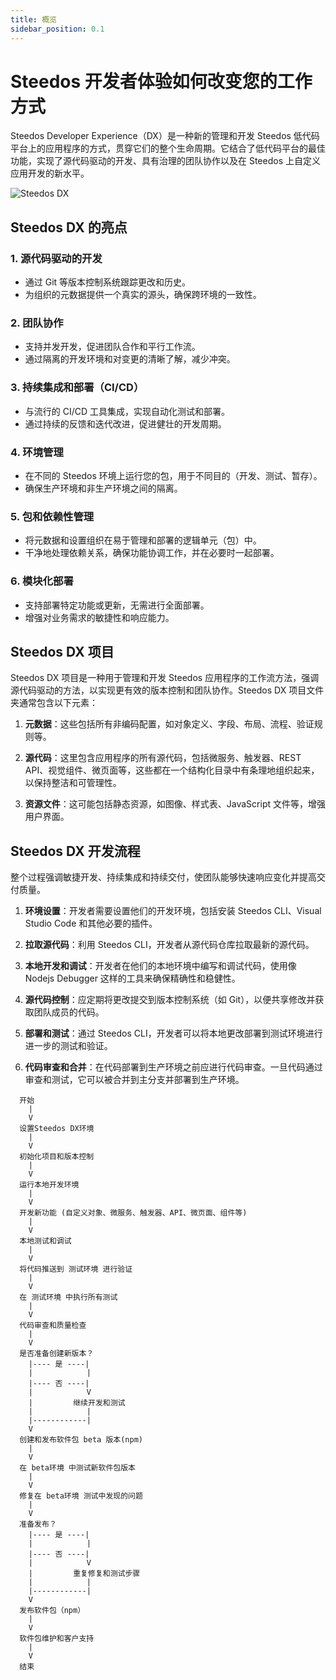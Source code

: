 ```yaml
---
title: 概览
sidebar_position: 0.1
---
```


# Steedos 开发者体验如何改变您的工作方式

Steedos Developer Experience（DX）是一种新的管理和开发 Steedos 低代码平台上的应用程序的方式，贯穿它们的整个生命周期。它结合了低代码平台的最佳功能，实现了源代码驱动的开发、具有治理的团队协作以及在 Steedos 上自定义应用开发的新水平。

![Steedos DX](/img/platform/steedos-dx.png)

## Steedos DX 的亮点

### 1. 源代码驱动的开发
- 通过 Git 等版本控制系统跟踪更改和历史。
- 为组织的元数据提供一个真实的源头，确保跨环境的一致性。

### 2. 团队协作
- 支持并发开发，促进团队合作和平行工作流。
- 通过隔离的开发环境和对变更的清晰了解，减少冲突。

### 3. 持续集成和部署（CI/CD）
- 与流行的 CI/CD 工具集成，实现自动化测试和部署。
- 通过持续的反馈和迭代改进，促进健壮的开发周期。

### 4. 环境管理
- 在不同的 Steedos 环境上运行您的包，用于不同目的（开发、测试、暂存）。
- 确保生产环境和非生产环境之间的隔离。

### 5. 包和依赖性管理
- 将元数据和设置组织在易于管理和部署的逻辑单元（包）中。
- 干净地处理依赖关系，确保功能协调工作，并在必要时一起部署。

### 6. 模块化部署
- 支持部署特定功能或更新，无需进行全面部署。
- 增强对业务需求的敏捷性和响应能力。


## Steedos DX 项目

Steedos DX 项目是一种用于管理和开发 Steedos 应用程序的工作流方法，强调源代码驱动的方法，以实现更有效的版本控制和团队协作。Steedos DX 项目文件夹通常包含以下元素：

1. **元数据**：这些包括所有非编码配置，如对象定义、字段、布局、流程、验证规则等。

2. **源代码**：这里包含应用程序的所有源代码，包括微服务、触发器、REST API、视觉组件、微页面等，这些都在一个结构化目录中有条理地组织起来，以保持整洁和可管理性。

3. **资源文件**：这可能包括静态资源，如图像、样式表、JavaScript 文件等，增强用户界面。

## Steedos DX 开发流程

整个过程强调敏捷开发、持续集成和持续交付，使团队能够快速响应变化并提高交付质量。

1. **环境设置**：开发者需要设置他们的开发环境，包括安装 Steedos CLI、Visual Studio Code 和其他必要的插件。

2. **拉取源代码**：利用 Steedos CLI，开发者从源代码仓库拉取最新的源代码。

3. **本地开发和调试**：开发者在他们的本地环境中编写和调试代码，使用像 Nodejs Debugger 这样的工具来确保精确性和稳健性。

4. **源代码控制**：应定期将更改提交到版本控制系统（如 Git），以便共享修改并获取团队成员的代码。

5. **部署和测试**：通过 Steedos CLI，开发者可以将本地更改部署到测试环境进行进一步的测试和验证。

6. **代码审查和合并**：在代码部署到生产环境之前应进行代码审查。一旦代码通过审查和测试，它可以被合并到主分支并部署到生产环境。

```
  开始
    |
    V
  设置Steedos DX环境
    |
    V
  初始化项目和版本控制
    |
    V
  运行本地开发环境
    |
    V
  开发新功能 (自定义对象、微服务、触发器、API、微页面、组件等)
    |
    V
  本地测试和调试
    |
    V
  将代码推送到 测试环境 进行验证
    |
    V
  在 测试环境 中执行所有测试
    |
    V
  代码审查和质量检查
    |
    V
  是否准备创建新版本？
    |---- 是 ----|
    |            |
    |---- 否 ----|
    |            V
    |         继续开发和测试
    |            |
    |------------|
    V
  创建和发布软件包 beta 版本(npm)
    |
    V
  在 beta环境 中测试新软件包版本
    |
    V
  修复在 beta环境 测试中发现的问题
    |
    V
  准备发布？
    |---- 是 ----|
    |            |
    |---- 否 ----|
    |            V
    |         重复修复和测试步骤
    |            |
    |------------|
    V
  发布软件包（npm）
    |
    V
  软件包维护和客户支持
    |
    V
  结束
```